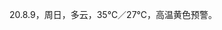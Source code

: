 <link href="../../css/style.css" rel="stylesheet" type="text/css" />

<span class="fzzy">20.8.9，周日，多云，35℃／27℃，高温黄色预警。

